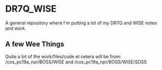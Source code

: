 # DR7Q_WISE
A general repository where I'm putting a lot of my DR7Q and WISE notes and work.

## A few Wee Things
Quite a lot of the work/files/code et cetera will be from:
/cos_pc19a_npr/BOSS/WISE
and
/cos_pc19a_npr/BOSS/WISE/SDSS



